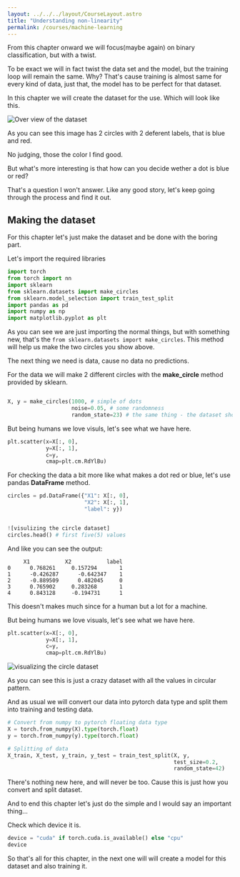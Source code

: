 ```yaml
---
layout: ../../../layout/CourseLayout.astro
title: "Understanding non-linearity"
permalink: /courses/machine-learning
---
```


From this chapter onward we will focus(maybe again) on binary classification, but with a twist.

To be exact we will in fact twist the data set and the model, but the training loop will remain the same. Why? That's cause training is almost same for every kind of data, just that, the model has to be perfect for that dataset.

In this chapter we will create the dataset for the use. Which will look like this.

<!-- Add image -->

![Over view of the dataset](https://user-images.githubusercontent.com/104765117/265205331-abb58ff6-7354-49d8-8eef-40055d67a614.png)

As you can see this image has 2 circles with 2 deferent labels, that is blue and red.

No judging, those the color I find good.

But what's more interesting is that how can you decide wether a dot is blue or red?

That's a question I won't answer. Like any good story, let's keep going through the process and find it out.

## Making the dataset

For this chapter let's just make the dataset and be done with the boring part.

Let's import the required libraries

```python
import torch
from torch import nn
import sklearn
from sklearn.datasets import make_circles
from sklearn.model_selection import train_test_split
import pandas as pd
import numpy as np
import matplotlib.pyplot as plt
```

As you can see we are just importing the normal things, but with something new, that's the `from sklearn.datasets import make_circles`. This method will help us make the two circles you show above.

The next thing we need is data, cause no data no predictions.

For the data we will make 2 different circles with the **make_circle** method provided by sklearn.

```python

X, y = make_circles(1000, # simple of dots
                    noise=0.05, # some randomness
                    random_state=23) # the same thing - the dataset should be same even after multiple runs
```

But being humans we love visuls, let's see what we have here.

```python
plt.scatter(x=X[:, 0],
            y=X[:, 1],
            c=y,
            cmap=plt.cm.RdYlBu)
```

For checking the data a bit more like what makes a dot red or blue, let's use pandas **DataFrame** method.

```python
circles = pd.DataFrame({"X1": X[:, 0],
                        "X2": X[:, 1],
                        "label": y})


![visulizing the circle dataset]
circles.head() # first five(5) values
```

And like you can see the output:

```
     X1	          X2	       label
0	   0.768261	    0.157294	   1
1	   -0.426287	  -0.642347	   1
2	   -0.889509	  0.482045	   0
3	   0.765902	    0.283268	   1
4	   0.843128	    -0.194731	   1
```

This doesn't makes much since for a human but a lot for a machine.

But being humans we love visuals, let's see what we have here.

```python
plt.scatter(x=X[:, 0],
            y=X[:, 1],
            c=y,
            cmap=plt.cm.RdYlBu)
```

![visualizing the circle dataset](https://user-images.githubusercontent.com/104765117/265205331-abb58ff6-7354-49d8-8eef-40055d67a614.png)

As you can see this is just a crazy dataset with all the values in circular pattern.

And as usual we will convert our data into pytorch data type and split them into training and testing data.

```python
# Convert from numpy to pytorch floating data type
X = torch.from_numpy(X).type(torch.float)
y = torch.from_numpy(y).type(torch.float)

# Splitting of data
X_train, X_test, y_train, y_test = train_test_split(X, y,
                                                    test_size=0.2,
                                                    random_state=42)
```

There's nothing new here, and will never be too. Cause this is just how you convert and split dataset.

And to end this chapter let's just do the simple and I would say an important thing...

Check which device it is.

```python
device = "cuda" if torch.cuda.is_available() else "cpu"
device
```

So that's all for this chapter, in the next one will will create a model for this dataset and also training it.
